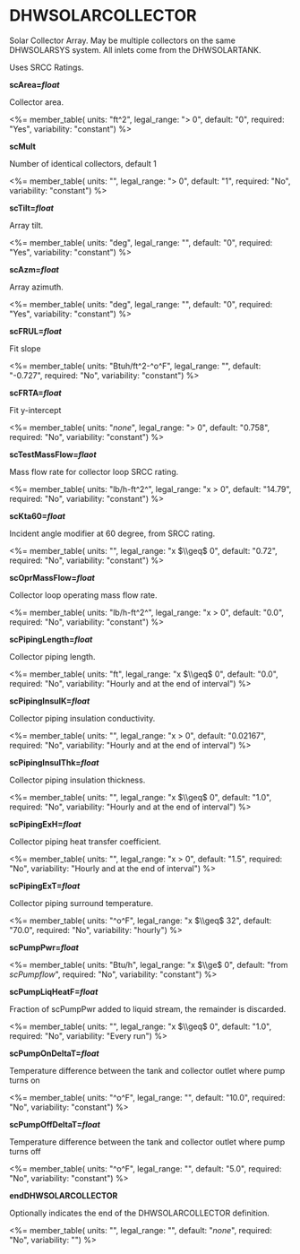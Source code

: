 # DHWSOLARCOLLECTOR

Solar Collector Array. May be multiple collectors on the same DHWSOLARSYS system. All inlets come from the DHWSOLARTANK.

Uses SRCC Ratings.

**scArea=*float***

Collector area.

<%= member_table(
  units: "ft^2",
  legal_range: "$>$ 0",
  default: "0",
  required: "Yes",
  variability: "constant") %>

**scMult**

Number of identical collectors, default 1

<%= member_table(
  units: "",
  legal_range: "$>$ 0",
  default: "1",
  required: "No",
  variability: "constant") %>

**scTilt=*float***

Array tilt.

<%= member_table(
  units: "deg",
  legal_range: "",
  default: "0",
  required: "Yes",
  variability: "constant") %>

**scAzm=*float***

Array azimuth.

<%= member_table(
  units: "deg",
  legal_range: "",
  default: "0",
  required: "Yes",
  variability: "constant") %>

**scFRUL=*float***

Fit slope

<%= member_table(
  units: "Btuh/ft^2-^o^F",
  legal_range: "",
  default: "-0.727",
  required: "No",
  variability: "constant") %>

**scFRTA=*float***

Fit y-intercept

<%= member_table(
  units: "*none*",
  legal_range: "$>$ 0",
  default: "0.758",
  required: "No",
  variability: "constant") %>

**scTestMassFlow=*flaot***

Mass flow rate for collector loop SRCC rating.

<%= member_table(
  units: "lb/h-ft^2^",
  legal_range: "x $>$ 0",
  default: "14.79",
  required: "No",
  variability: "constant") %>

**scKta60=*float***

Incident angle modifier at 60 degree, from SRCC rating.

<%= member_table(
  units: "",
  legal_range: "x $\\geq$ 0",
  default: "0.72",
  required: "No",
  variability: "constant") %>

**scOprMassFlow=*float***

Collector loop operating mass flow rate.

<%= member_table(
  units: "lb/h-ft^2^",
  legal_range: "x $>$ 0",
  default: "0.0",
  required: "No",
  variability: "constant") %>

**scPipingLength=*float***

Collector piping length.

<%= member_table(
  units: "ft",
  legal_range: "x $\\geq$ 0",
  default: "0.0",
  required: "No",
  variability: "Hourly and at the end of interval") %>

**scPipingInsulK=*float***

Collector piping insulation conductivity.

<%= member_table(
  units: "",
  legal_range: "x $>$ 0",
  default: "0.02167",
  required: "No",
  variability: "Hourly and at the end of interval") %>

**scPipingInsulThk=*float***

Collector piping insulation thickness.

<%= member_table(
  units: "",
  legal_range: "x $\\geq$ 0",
  default: "1.0",
  required: "No",
  variability: "Hourly and at the end of interval") %>

**scPipingExH=*float***

Collector piping heat transfer coefficient.

<%= member_table(
  units: "",
  legal_range: "x $>$ 0",
  default: "1.5",
  required: "No",
  variability: "Hourly and at the end of interval") %>

**scPipingExT=*float***

Collector piping surround temperature.

<%= member_table(
  units: "^o^F",
  legal_range: "x $\\geq$ 32",
  default: "70.0",
  required: "No",
  variability: "hourly") %>

**scPumpPwr=*float***

<%= member_table(
  units: "Btu/h",
  legal_range: "x $\\ge$ 0",
  default: "from *scPumpflow*",
  required: "No",
  variability: "constant")
  %>

**scPumpLiqHeatF=*float***

Fraction of scPumpPwr added to liquid stream, the remainder is discarded.

<%= member_table(
  units: "",
  legal_range: "x $\\geq$ 0",
  default: "1.0",
  required: "No",
  variability: "Every run") %>

**scPumpOnDeltaT=*float***

Temperature difference between the tank and collector outlet where pump turns on
  
<%= member_table(
  units: "^o^F",
  legal_range: "",
  default: "10.0",
  required: "No",
  variability: "constant") %>

**scPumpOffDeltaT=*float*** 

Temperature difference between the tank and collector outlet where pump turns off

<%= member_table(
  units: "^o^F",
  legal_range: "",
  default: "5.0",
  required: "No",
  variability: "constant") %>

**endDHWSOLARCOLLECTOR**

Optionally indicates the end of the DHWSOLARCOLLECTOR definition.

<%= member_table(
  units: "",
  legal_range: "",
  default: "*none*",
  required: "No",
  variability: "") %>

